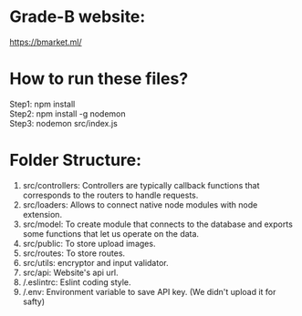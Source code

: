 # Grade-B website:
https://bmarket.ml/

# How to run these files?
Step1: npm install <br />
Step2: npm install -g nodemon <br />
Step3: nodemon src/index.js

# Folder Structure:
1. src/controllers: Controllers are typically callback functions that corresponds to the routers to handle requests.
2. src/loaders: Allows to connect native node modules with node extension.
3. src/model: To create module that connects to the database and exports some functions that let us operate on the data. 
4. src/public: To store upload images.
5. src/routes: To store routes. 
6. src/utils: encryptor and input validator.
7. src/api: Website's api url.
8. /.eslintrc: Eslint coding style.
9. /.env: Environment variable to save API key. (We didn't upload it for safty)
